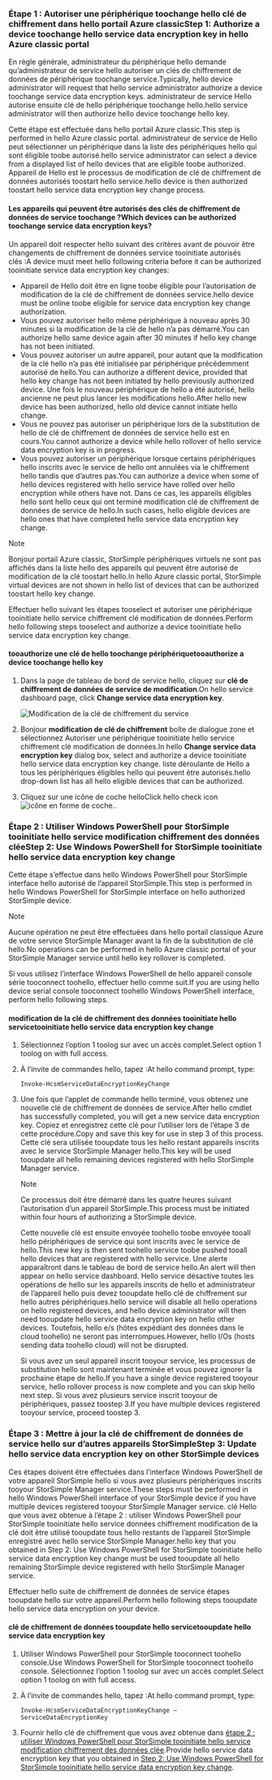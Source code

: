 <!--author=SharS last changed: 12/01/15-->

### <a name="step-1-authorize-a-device-toochange-hello-service-data-encryption-key-in-hello-azure-classic-portal"></a><span data-ttu-id="9e851-101">Étape 1 : Autoriser une périphérique toochange hello clé de chiffrement dans hello portail Azure classic</span><span class="sxs-lookup"><span data-stu-id="9e851-101">Step 1: Authorize a device toochange hello service data encryption key in hello Azure classic portal</span></span>
<span data-ttu-id="9e851-102">En règle générale, administrateur du périphérique hello demande qu’administrateur de service hello autoriser un clés de chiffrement de données de périphérique toochange service.</span><span class="sxs-lookup"><span data-stu-id="9e851-102">Typically, hello device administrator will request that hello service administrator authorize a device toochange service data encryption keys.</span></span> <span data-ttu-id="9e851-103">administrateur de service Hello autorise ensuite clé de hello périphérique toochange hello.</span><span class="sxs-lookup"><span data-stu-id="9e851-103">hello service administrator will then authorize hello device toochange hello key.</span></span>

<span data-ttu-id="9e851-104">Cette étape est effectuée dans hello portail Azure classic.</span><span class="sxs-lookup"><span data-stu-id="9e851-104">This step is performed in hello Azure classic portal.</span></span> <span data-ttu-id="9e851-105">administrateur de service de Hello peut sélectionner un périphérique dans la liste des périphériques hello qui sont éligible toobe autorisé.</span><span class="sxs-lookup"><span data-stu-id="9e851-105">hello service administrator can select a device from a displayed list of hello devices that are eligible toobe authorized.</span></span> <span data-ttu-id="9e851-106">Appareil de Hello est le processus de modification de clé de chiffrement de données autorisés toostart hello service.</span><span class="sxs-lookup"><span data-stu-id="9e851-106">hello device is then authorized toostart hello service data encryption key change process.</span></span>

#### <a name="which-devices-can-be-authorized-toochange-service-data-encryption-keys"></a><span data-ttu-id="9e851-107">Les appareils qui peuvent être autorisés des clés de chiffrement de données de service toochange ?</span><span class="sxs-lookup"><span data-stu-id="9e851-107">Which devices can be authorized toochange service data encryption keys?</span></span>
<span data-ttu-id="9e851-108">Un appareil doit respecter hello suivant des critères avant de pouvoir être changements de chiffrement de données service tooinitiate autorisés clés :</span><span class="sxs-lookup"><span data-stu-id="9e851-108">A device must meet hello following criteria before it can be authorized tooinitiate service data encryption key changes:</span></span>

* <span data-ttu-id="9e851-109">Appareil de Hello doit être en ligne toobe éligible pour l’autorisation de modification de la clé de chiffrement de données service.</span><span class="sxs-lookup"><span data-stu-id="9e851-109">hello device must be online toobe eligible for service data encryption key change authorization.</span></span>
* <span data-ttu-id="9e851-110">Vous pouvez autoriser hello même périphérique à nouveau après 30 minutes si la modification de la clé de hello n’a pas démarré.</span><span class="sxs-lookup"><span data-stu-id="9e851-110">You can authorize hello same device again after 30 minutes if hello key change has not been initiated.</span></span>
* <span data-ttu-id="9e851-111">Vous pouvez autoriser un autre appareil, pour autant que la modification de la clé hello n’a pas été initialisée par périphérique précédemment autorisé de hello.</span><span class="sxs-lookup"><span data-stu-id="9e851-111">You can authorize a different device, provided that hello key change has not been initiated by hello previously authorized device.</span></span> <span data-ttu-id="9e851-112">Une fois le nouveau périphérique de hello a été autorisé, hello ancienne ne peut plus lancer les modifications hello.</span><span class="sxs-lookup"><span data-stu-id="9e851-112">After hello new device has been authorized, hello old device cannot initiate hello change.</span></span>
* <span data-ttu-id="9e851-113">Vous ne pouvez pas autoriser un périphérique lors de la substitution de hello de clé de chiffrement de données de service hello est en cours.</span><span class="sxs-lookup"><span data-stu-id="9e851-113">You cannot authorize a device while hello rollover of hello service data encryption key is in progress.</span></span>
* <span data-ttu-id="9e851-114">Vous pouvez autoriser un périphérique lorsque certains périphériques hello inscrits avec le service de hello ont annulées via le chiffrement hello tandis que d’autres pas.</span><span class="sxs-lookup"><span data-stu-id="9e851-114">You can authorize a device when some of hello devices registered with hello service have rolled over hello encryption while others have not.</span></span> <span data-ttu-id="9e851-115">Dans ce cas, les appareils éligibles hello sont hello ceux qui ont terminé modification clé de chiffrement de données de service de hello.</span><span class="sxs-lookup"><span data-stu-id="9e851-115">In such cases, hello eligible devices are hello ones that have completed hello service data encryption key change.</span></span>

> [!NOTE]
> <span data-ttu-id="9e851-116">Bonjour portail Azure classic, StorSimple périphériques virtuels ne sont pas affichés dans la liste hello des appareils qui peuvent être autorisé de modification de la clé toostart hello.</span><span class="sxs-lookup"><span data-stu-id="9e851-116">In hello Azure classic portal, StorSimple virtual devices are not shown in hello list of devices that can be authorized toostart hello key change.</span></span>
> 
> 

<span data-ttu-id="9e851-117">Effectuer hello suivant les étapes tooselect et autoriser une périphérique tooinitiate hello service chiffrement clé modification de données.</span><span class="sxs-lookup"><span data-stu-id="9e851-117">Perform hello following steps tooselect and authorize a device tooinitiate hello service data encryption key change.</span></span>

#### <a name="tooauthorize-a-device-toochange-hello-key"></a><span data-ttu-id="9e851-118">tooauthorize une clé de hello toochange périphérique</span><span class="sxs-lookup"><span data-stu-id="9e851-118">tooauthorize a device toochange hello key</span></span>
1. <span data-ttu-id="9e851-119">Dans la page de tableau de bord de service hello, cliquez sur **clé de chiffrement de données de service de modification**.</span><span class="sxs-lookup"><span data-stu-id="9e851-119">On hello service dashboard page, click **Change service data encryption key**.</span></span>
   
    ![Modification de la clé de chiffrement du service](./media/storsimple-change-data-encryption-key/HCS_ChangeServiceDataEncryptionKey-include.png)
2. <span data-ttu-id="9e851-121">Bonjour **modification de clé de chiffrement** boîte de dialogue zone et sélectionnez Autoriser une périphérique tooinitiate hello service chiffrement clé modification de données.</span><span class="sxs-lookup"><span data-stu-id="9e851-121">In hello **Change service data encryption key** dialog box, select and authorize a device tooinitiate hello service data encryption key change.</span></span> <span data-ttu-id="9e851-122">liste déroulante de Hello a tous les périphériques éligibles hello qui peuvent être autorisés.</span><span class="sxs-lookup"><span data-stu-id="9e851-122">hello drop-down list has all hello eligible devices that can be authorized.</span></span>
3. <span data-ttu-id="9e851-123">Cliquez sur une icône de coche hello</span><span class="sxs-lookup"><span data-stu-id="9e851-123">Click hello check icon</span></span> ![icône en forme de coche](./media/storsimple-change-data-encryption-key/HCS_CheckIcon-include.png)<span data-ttu-id="9e851-125">.</span><span class="sxs-lookup"><span data-stu-id="9e851-125">.</span></span>

### <a name="step-2-use-windows-powershell-for-storsimple-tooinitiate-hello-service-data-encryption-key-change"></a><span data-ttu-id="9e851-126">Étape 2 : Utiliser Windows PowerShell pour StorSimple tooinitiate hello service modification chiffrement des données clée</span><span class="sxs-lookup"><span data-stu-id="9e851-126">Step 2: Use Windows PowerShell for StorSimple tooinitiate hello service data encryption key change</span></span>
<span data-ttu-id="9e851-127">Cette étape s’effectue dans hello Windows PowerShell pour StorSimple interface hello autorisé de l’appareil StorSimple.</span><span class="sxs-lookup"><span data-stu-id="9e851-127">This step is performed in hello Windows PowerShell for StorSimple interface on hello authorized StorSimple device.</span></span>

> [!NOTE]
> <span data-ttu-id="9e851-128">Aucune opération ne peut être effectuées dans hello portail classique Azure de votre service StorSimple Manager avant la fin de la substitution de clé hello.</span><span class="sxs-lookup"><span data-stu-id="9e851-128">No operations can be performed in hello Azure classic portal of your StorSimple Manager service until hello key rollover is completed.</span></span>
> 
> 

<span data-ttu-id="9e851-129">Si vous utilisez l’interface Windows PowerShell de hello appareil console série tooconnect toohello, effectuer hello comme suit.</span><span class="sxs-lookup"><span data-stu-id="9e851-129">If you are using hello device serial console tooconnect toohello Windows PowerShell interface, perform hello following steps.</span></span>

#### <a name="tooinitiate-hello-service-data-encryption-key-change"></a><span data-ttu-id="9e851-130">modification de la clé de chiffrement des données tooinitiate hello service</span><span class="sxs-lookup"><span data-stu-id="9e851-130">tooinitiate hello service data encryption key change</span></span>
1. <span data-ttu-id="9e851-131">Sélectionnez l’option 1 toolog sur avec un accès complet.</span><span class="sxs-lookup"><span data-stu-id="9e851-131">Select option 1 toolog on with full access.</span></span>
2. <span data-ttu-id="9e851-132">À l’invite de commandes hello, tapez :</span><span class="sxs-lookup"><span data-stu-id="9e851-132">At hello command prompt, type:</span></span>
   
     `Invoke-HcsmServiceDataEncryptionKeyChange`
3. <span data-ttu-id="9e851-133">Une fois que l’applet de commande hello terminé, vous obtenez une nouvelle clé de chiffrement de données de service.</span><span class="sxs-lookup"><span data-stu-id="9e851-133">After hello cmdlet has successfully completed, you will get a new service data encryption key.</span></span> <span data-ttu-id="9e851-134">Copiez et enregistrez cette clé pour l’utiliser lors de l’étape 3 de cette procédure.</span><span class="sxs-lookup"><span data-stu-id="9e851-134">Copy and save this key for use in step 3 of this process.</span></span> <span data-ttu-id="9e851-135">Cette clé sera utilisée tooupdate tous les hello restant appareils inscrits avec le service StorSimple Manager hello.</span><span class="sxs-lookup"><span data-stu-id="9e851-135">This key will be used tooupdate all hello remaining devices registered with hello StorSimple Manager service.</span></span>
   
   > [!NOTE]
   > <span data-ttu-id="9e851-136">Ce processus doit être démarré dans les quatre heures suivant l’autorisation d’un appareil StorSimple.</span><span class="sxs-lookup"><span data-stu-id="9e851-136">This process must be initiated within four hours of authorizing a StorSimple device.</span></span>
   > 
   > 
   
   <span data-ttu-id="9e851-137">Cette nouvelle clé est ensuite envoyée toohello toobe envoyée tooall hello périphériques de service qui sont inscrits avec le service de hello.</span><span class="sxs-lookup"><span data-stu-id="9e851-137">This new key is then sent toohello service toobe pushed tooall hello devices that are registered with hello service.</span></span> <span data-ttu-id="9e851-138">Une alerte apparaîtront dans le tableau de bord de service hello.</span><span class="sxs-lookup"><span data-stu-id="9e851-138">An alert will then appear on hello service dashboard.</span></span> <span data-ttu-id="9e851-139">Hello service désactive toutes les opérations de hello sur les appareils inscrits de hello et administrateur de l’appareil hello puis devez tooupdate hello clé de chiffrement sur hello autres périphériques.</span><span class="sxs-lookup"><span data-stu-id="9e851-139">hello service will disable all hello operations on hello registered devices, and hello device administrator will then need tooupdate hello service data encryption key on hello other devices.</span></span> <span data-ttu-id="9e851-140">Toutefois, hello e/s (hôtes expédiant des données dans le cloud toohello) ne seront pas interrompues.</span><span class="sxs-lookup"><span data-stu-id="9e851-140">However, hello I/Os (hosts sending data toohello cloud) will not be disrupted.</span></span>
   
   <span data-ttu-id="9e851-141">Si vous avez un seul appareil inscrit tooyour service, les processus de substitution hello sont maintenant terminée et vous pouvez ignorer la prochaine étape de hello.</span><span class="sxs-lookup"><span data-stu-id="9e851-141">If you have a single device registered tooyour service, hello rollover process is now complete and you can skip hello next step.</span></span> <span data-ttu-id="9e851-142">Si vous avez plusieurs service inscrit tooyour de périphériques, passez toostep 3.</span><span class="sxs-lookup"><span data-stu-id="9e851-142">If you have multiple devices registered tooyour service, proceed toostep 3.</span></span>

### <a name="step-3-update-hello-service-data-encryption-key-on-other-storsimple-devices"></a><span data-ttu-id="9e851-143">Étape 3 : Mettre à jour la clé de chiffrement de données de service hello sur d’autres appareils StorSimple</span><span class="sxs-lookup"><span data-stu-id="9e851-143">Step 3: Update hello service data encryption key on other StorSimple devices</span></span>
<span data-ttu-id="9e851-144">Ces étapes doivent être effectuées dans l’interface Windows PowerShell de votre appareil StorSimple hello si vous avez plusieurs périphériques inscrits tooyour StorSimple Manager service.</span><span class="sxs-lookup"><span data-stu-id="9e851-144">These steps must be performed in hello Windows PowerShell interface of your StorSimple device if you have multiple devices registered tooyour StorSimple Manager service.</span></span> <span data-ttu-id="9e851-145">clé Hello que vous avez obtenue à l’étape 2 : utiliser Windows PowerShell pour StorSimple tooinitiate hello service données chiffrement modification de la clé doit être utilisé tooupdate tous hello restants de l’appareil StorSimple enregistré avec hello service StorSimple Manager.</span><span class="sxs-lookup"><span data-stu-id="9e851-145">hello key that you obtained in Step 2: Use Windows PowerShell for StorSimple tooinitiate hello service data encryption key change must be used tooupdate all hello remaining StorSimple device registered with hello StorSimple Manager service.</span></span>

<span data-ttu-id="9e851-146">Effectuer hello suite de chiffrement de données de service étapes tooupdate hello sur votre appareil.</span><span class="sxs-lookup"><span data-stu-id="9e851-146">Perform hello following steps tooupdate hello service data encryption on your device.</span></span>

#### <a name="tooupdate-hello-service-data-encryption-key"></a><span data-ttu-id="9e851-147">clé de chiffrement de données tooupdate hello service</span><span class="sxs-lookup"><span data-stu-id="9e851-147">tooupdate hello service data encryption key</span></span>
1. <span data-ttu-id="9e851-148">Utiliser Windows PowerShell pour StorSimple tooconnect toohello console.</span><span class="sxs-lookup"><span data-stu-id="9e851-148">Use Windows PowerShell for StorSimple tooconnect toohello console.</span></span> <span data-ttu-id="9e851-149">Sélectionnez l’option 1 toolog sur avec un accès complet.</span><span class="sxs-lookup"><span data-stu-id="9e851-149">Select option 1 toolog on with full access.</span></span>
2. <span data-ttu-id="9e851-150">À l’invite de commandes hello, tapez :</span><span class="sxs-lookup"><span data-stu-id="9e851-150">At hello command prompt, type:</span></span>
   
    `Invoke-HcsmServiceDataEncryptionKeyChange – ServiceDataEncryptionKey`
3. <span data-ttu-id="9e851-151">Fournir hello clé de chiffrement que vous avez obtenue dans [étape 2 : utiliser Windows PowerShell pour StorSimple tooinitiate hello service modification chiffrement des données clée](#to-initiate-the-service-data-encryption-key-change).</span><span class="sxs-lookup"><span data-stu-id="9e851-151">Provide hello service data encryption key that you obtained in [Step 2: Use Windows PowerShell for StorSimple tooinitiate hello service data encryption key change](#to-initiate-the-service-data-encryption-key-change).</span></span>

